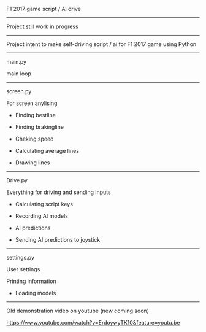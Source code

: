 F1 2017 game script / Ai drive

------------------------------

Project still work in progress

------------------------------

Project intent to make self-driving script / ai for F1 2017 game using Python

------------------------------

main.py



main loop

------------------------------

screen.py

For screen anylising


- Finding bestline

- Finding brakingline

- Cheking speed

- Calculating average lines 

- Drawing lines

------------------------------

Drive.py

Everything for driving and sending inputs


- Calculating script keys

- Recording AI models

- AI predictions

- Sending AI predictions to joystick

------------------------------

settings.py

User settings

Printing information


- Loading models
------------------------------

Old demonstration video on youtube (new coming soon)

https://www.youtube.com/watch?v=ErdoywyTK10&feature=youtu.be
